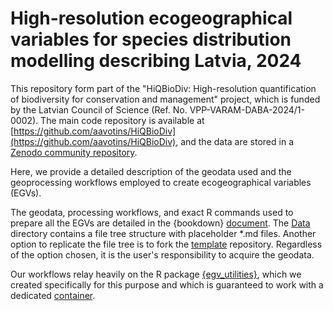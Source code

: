 # High-resolution ecogeographical variables for species distribution modelling describing Latvia, 2024

This repository form part of the "HiQBioDiv: High-resolution quantification of biodiversity for conservation and management" project, which is funded by the Latvian Council of Science (Ref. No. VPP-VARAM-DABA-2024/1-0002). The main code repository is available at [https://github.com/aavotins/HiQBioDiv](https://github.com/aavotins/HiQBioDiv), and the data are stored in a [Zenodo community repository](https://zenodo.org/communities/hiqbiodiv/records?q=&l=list&p=1&s=10&sort=newest).

Here, we provide a detailed description of the geodata used and the geoprocessing workflows employed to create ecogeographical variables (EGVs). 

The geodata, processing workflows, and exact R commands used to prepare all the EGVs are detailed in the {bookdown} [document](). The [Data](./Data/Geodata/) directory contains a file tree structure with placeholder *.md files. Another option to replicate the file tree is to fork the [template](https://github.com/aavotins/HiQBioDiv_FileTree) repository. Regardless of the option chosen, it is the user's responsibility to acquire the geodata.

Our workflows relay heavily on the R package [{egv_utilities}](), which we created specifically for this purpose and which is guaranteed to work with a dedicated [container]().
